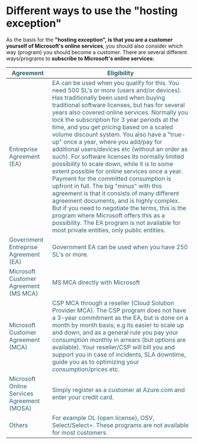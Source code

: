 # Different ways to use the "hosting exception"

As the basis for the **"hosting exception", is that you are a customer
yourself of Microsoft's online services**, you should also consider which
way (program) you should become a customer. There are several different
ways/programs to **subscribe to Microsoft's online services:**


<table style="color:#246379">
    <thead>
        <tr>
            <th>Agreement</th>
            <th>Eligibility</th>
        </tr>
    </thead>
    <tbody>
        <tr>
           <td>Entreprise Agreement (EA)</td>
           <td> EA can be used when you qualify for this. You need 500 SL's or more (users and/or devices). Has traditionally been used when buying traditional software licenses, but has for several years also covered online services. Normally you lock the subscription for 3 year periods at the time, and you get pricing based on a scaled volume discount system. You also have a "true-up" once a year, where you add/pay for additional users/devices etc (without an order as such). For software licenses its normally limited possibility to scale down, while it is to some extent possible for online services once a year. Payment for the committed consumption is upfront in full. The big "minus" with this agreement is that it consists of many different agreement documents, and is highly complex. But if you need to negotiate the terms, this is the program where Microsoft offers this as a possibility. The EA program is not available for most private entities, only public entities. </td>
         </tr>
          <tr> 
            <td>Government Entreprise Agreement (EA)</td> 
            <td>Government EA can be used when you have 250 SL's or more.</td>
          </tr>
          <tr> 
               <td>Microsoft Customer Agreement (MS MCA)</td> 
                <td> MS MCA directly with Microsoft </td>
          </tr>
          <tr> 
             <td>Microsoft Customer Agreement (MCA)</td> 
             <td> CSP MCA through a reseller (Cloud Solution Provider MCA). The CSP program does not have a 3-year commitment as the EA, but is done on a month by month basis; e.g its easier to scale up and down, and as a general rule you pay your consumption monthly in arrears (but options are available). Your reseller/CSP will bill you and support you in case of incidents, SLA downtime, guide you as to optimizing your consumption/prices etc.</td> 
         </tr>
          <tr> 
            <td>Microsoft Online Services Agreement (MOSA)</td> 
            <td> Simply register as a customer at Azure.com and enter your credit card.</td> 
         </tr>
          <tr> 
            <td>Others</td> 
            <td> For example OL (open license), OSV, Select/Select+. These programs are not available for most customers. </td>
      </tr>
    </tbody>
</table>
            
            
            

      
